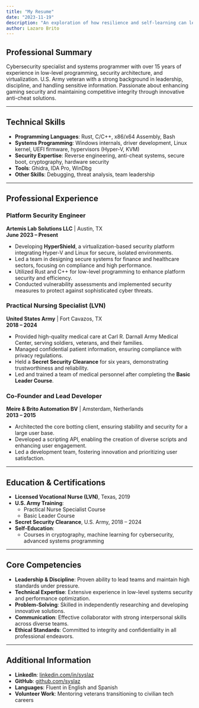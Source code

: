```yaml
---
title: "My Resume"
date: "2023-11-19"
description: "An exploration of how resilience and self-learning can lead to remarkable achievements."
author: Lazaro Brito
---
```

## Professional Summary  

Cybersecurity specialist and systems programmer with over 15 years of experience in low-level programming, security architecture, and virtualization. U.S. Army veteran with a strong background in leadership, discipline, and handling sensitive information. Passionate about enhancing gaming security and maintaining competitive integrity through innovative anti-cheat solutions.

---

## Technical Skills  

- **Programming Languages**: Rust, C/C++, x86/x64 Assembly, Bash  
- **Systems Programming**: Windows internals, driver development, Linux kernel, UEFI firmware, hypervisors (Hyper-V, KVM)  
- **Security Expertise**: Reverse engineering, anti-cheat systems, secure boot, cryptography, hardware security  
- **Tools**: Ghidra, IDA Pro, WinDbg  
- **Other Skills**: Debugging, threat analysis, team leadership  

---

## Professional Experience  

### **Platform Security Engineer**  

**Artemis Lab Solutions LLC** | Austin, TX  
**June 2023 – Present**  

- Developing **HyperShield**, a virtualization-based security platform integrating Hyper-V and Linux for secure, isolated environments.  
- Led a team in designing secure systems for finance and healthcare sectors, focusing on compliance and high performance.  
- Utilized Rust and C++ for low-level programming to enhance platform security and efficiency.  
- Conducted vulnerability assessments and implemented security measures to protect against sophisticated cyber threats.  

### **Practical Nursing Specialist (LVN)**  

**United States Army** | Fort Cavazos, TX  
**2018 – 2024**  

- Provided high-quality medical care at Carl R. Darnall Army Medical Center, serving soldiers, veterans, and their families.  
- Managed confidential patient information, ensuring compliance with privacy regulations.  
- Held a **Secret Security Clearance** for six years, demonstrating trustworthiness and reliability.  
- Led and trained a team of medical personnel after completing the **Basic Leader Course**.  

### **Co-Founder and Lead Developer**  

**Meire & Brito Automation BV** | Amsterdam, Netherlands  
**2013 – 2015**  

- Architected the core botting client, ensuring stability and security for a large user base.  
- Developed a scripting API, enabling the creation of diverse scripts and enhancing user engagement.  
- Led a development team, fostering innovation and prioritizing user satisfaction.  

---

## Education & Certifications  

- **Licensed Vocational Nurse (LVN)**, Texas, 2019  
- **U.S. Army Training**:  
  - Practical Nurse Specialist Course  
  - Basic Leader Course  
- **Secret Security Clearance**, U.S. Army, 2018 – 2024  
- **Self-Education**:  
  - Courses in cryptography, machine learning for cybersecurity, advanced systems programming  

---

## Core Competencies  

- **Leadership & Discipline**: Proven ability to lead teams and maintain high standards under pressure.  
- **Technical Expertise**: Extensive experience in low-level systems security and performance optimization.  
- **Problem-Solving**: Skilled in independently researching and developing innovative solutions.  
- **Communication**: Effective collaborator with strong interpersonal skills across diverse teams.  
- **Ethical Standards**: Committed to integrity and confidentiality in all professional endeavors.  

---

## Additional Information  

- **LinkedIn**: [linkedin.com/in/syslaz](https://www.linkedin.com/in/syslaz)  
- **GitHub**: [github.com/syslaz](https://github.com/syslaz)  
- **Languages**: Fluent in English and Spanish  
- **Volunteer Work**: Mentoring veterans transitioning to civilian tech careers  
